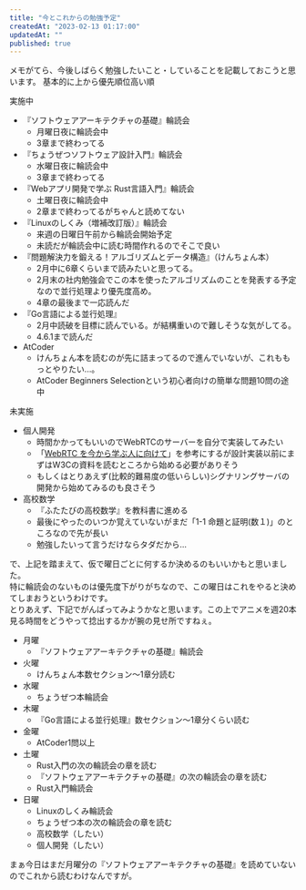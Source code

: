 ```yaml
---
title: "今とこれからの勉強予定"
createdAt: "2023-02-13 01:17:00"
updatedAt: ""
published: true
---
```


メモがてら、今後しばらく勉強したいこと・していることを記載しておこうと思います。
基本的に上から優先順位高い順

実施中

- 『ソフトウェアアーキテクチャの基礎』輪読会
    - 月曜日夜に輪読会中
    - 3章まで終わってる
- 『ちょうぜつソフトウェア設計入門』輪読会
    - 水曜日夜に輪読会中
    - 3章まで終わってる
- 『Webアプリ開発で学ぶ Rust言語入門』輪読会
    - 土曜日夜に輪読会中
    - 2章まで終わってるがちゃんと読めてない
- 『Linuxのしくみ（増補改訂版）』輪読会
    - 来週の日曜日午前から輪読会開始予定
    - 未読だが輪読会中に読む時間作れるのでそこで良い
- 『問題解決力を鍛える！アルゴリズムとデータ構造』（けんちょん本）
    - 2月中に6章くらいまで読みたいと思ってる。
    - 2月末の社内勉強会でこの本を使ったアルゴリズムのことを発表する予定なので並行処理より優先度高め。
    - 4章の最後まで一応読んだ
- 『Go言語による並行処理』
    - 2月中読破を目標に読んでいる。が結構重いので難しそうな気がしてる。
    - 4.6.1まで読んだ
- AtCoder
    - けんちょん本を読むのが先に詰まってるので進んでいないが、これももっとやりたい...。
    - AtCoder Beginners Selectionという初心者向けの簡単な問題10問の途中

未実施

- 個人開発
    - 時間かかってもいいのでWebRTCのサーバーを自分で実装してみたい
    - 「[WebRTC を今から学ぶ人に向けて](https://zenn.dev/voluntas/scraps/82b9e111f43ab3)」を参考にするが設計実装以前にまずはW3Cの資料を読むところから始める必要がありそう
    - もしくはとりあえず(比較的難易度の低いらしい)シグナリングサーバの開発から始めてみるのも良さそう
- 高校数学
    - 『ふたたびの高校数学』を教科書に進める
    - 最後にやったのいつか覚えていないがまだ「1-1 命題と証明(数１)」のところなので先が長い
    - 勉強したいって言うだけならタダだから...

で、上記を踏まえて、仮で曜日ごとに何するか決めるのもいいかもと思いました。<br>
特に輪読会のないものは優先度下がりがちなので、この曜日はこれをやると決めてしまおうというわけです。<br>
とりあえず、下記でがんばってみようかなと思います。この上でアニメを週20本見る時間をどうやって捻出するかが腕の見せ所ですねぇ。

- 月曜
    - 『ソフトウェアアーキテクチャの基礎』輪読会
- 火曜
    - けんちょん本数セクション〜1章分読む
- 水曜
    - ちょうぜつ本輪読会
- 木曜
    - 『Go言語による並行処理』数セクション〜1章分くらい読む
- 金曜
    - AtCoder1問以上
- 土曜
    - Rust入門の次の輪読会の章を読む
    - 『ソフトウェアアーキテクチャの基礎』の次の輪読会の章を読む
    - Rust入門輪読会
- 日曜
    - Linuxのしくみ輪読会
    - ちょうぜつ本の次の輪読会の章を読む
    - 高校数学（したい）
    - 個人開発（したい）

まぁ今日はまだ月曜分の『ソフトウェアアーキテクチャの基礎』を読めていないのでこれから読むわけなんですが。
